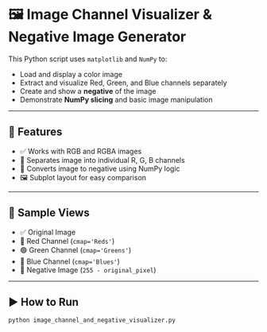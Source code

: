 # 🖼️ Image Channel Visualizer & Negative Image Generator

This Python script uses `matplotlib` and `NumPy` to:

- Load and display a color image
- Extract and visualize Red, Green, and Blue channels separately
- Create and show a **negative** of the image
- Demonstrate **NumPy slicing** and basic image manipulation

---

## 🚀 Features

- ✅ Works with RGB and RGBA images
- 🎨 Separates image into individual R, G, B channels
- 🔁 Converts image to negative using NumPy logic
- 🖼️ Subplot layout for easy comparison

---

## 📸 Sample Views

- ✅ Original Image  
- 🔴 Red Channel (`cmap='Reds'`)  
- 🟢 Green Channel (`cmap='Greens'`)  
- 🔵 Blue Channel (`cmap='Blues'`)  
- 🖤 Negative Image (`255 - original_pixel`)

---

## ▶️ How to Run

```bash
python image_channel_and_negative_visualizer.py

